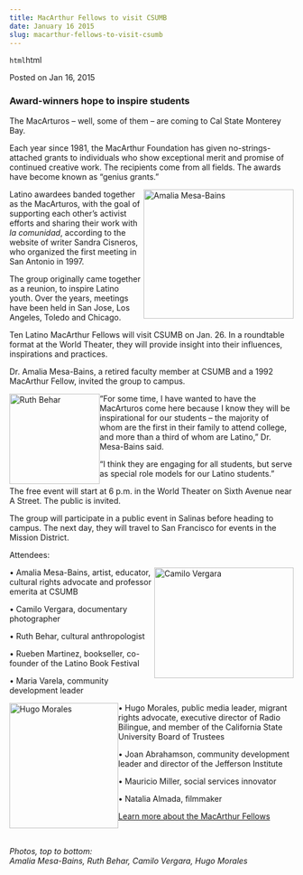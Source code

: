 ```yaml
---
title: MacArthur Fellows to visit CSUMB
date: January 16 2015
slug: macarthur-fellows-to-visit-csumb
---
```


`html`html

<span class="date">Posted on Jan 16, 2015 </span>

<h3>Award-winners hope to inspire students</h3>
<p>The MacArturos &#x2013; well, some of them &#x2013; are coming to Cal State
Monterey Bay.</p>
<p>Each year since 1981, the MacArthur Foundation has given
no-strings-attached grants to individuals who show exceptional
merit and promise of continued creative work. The recipients come
from all fields. The awards have become known as &#x201C;genius
grants.&#x201D;</p>
<p><img alt="Amalia Mesa-Bains" src="https://news.csumb.edu/sites/default/files/65/attachments/news/images/amalia_mesa-bains_for_web.jpg" style="width:266px; height:229px; float:right">Latino awardees
banded together as the MacArturos, with the goal of supporting each
other&#x2019;s activist efforts and sharing their work with <em>la
comunidad</em>, according to the website of writer Sandra Cisneros,
who organized the first meeting in San Antonio in 1997.</img></p>
<p>The group originally came together as a reunion, to inspire
Latino youth. Over the years, meetings have been held in San Jose,
Los Angeles, Toledo and Chicago.</p>
<p>Ten Latino MacArthur Fellows will visit CSUMB on Jan. 26. In a
roundtable format at the World Theater, they will provide insight
into their influences, inspirations and practices.</p>
<p>Dr. Amalia Mesa-Bains, a retired faculty member at CSUMB and a
1992 MacArthur Fellow, invited the group to campus.</p>
<p><img alt="Ruth Behar" src="https://news.csumb.edu/sites/default/files/65/attachments/news/images/ruth_behar_for_web.jpg" style="width:160px; height:160px; float:left">&#x201C;For some time, I
have wanted to have the MacArturos come here because I know they
will be inspirational for our students &#x2013; the majority of whom are
the first in their family to attend college, and more than a third
of whom are Latino,&#x201D; Dr. Mesa-Bains said.</img></p>
<p>&#x201C;I think they are engaging for all students, but serve as
special role models for our Latino students.&#x201D;</p>
<p>The free event will start at 6 p.m. in the World Theater on
Sixth Avenue near A Street. The public is invited.</p>
<p>The group will participate in a public event in Salinas before
heading to campus. The next day, they will travel to San Francisco
for events in the Mission District.</p>
<p>Attendees:</p>
<p><img alt="Camilo Vergara" src="https://news.csumb.edu/sites/default/files/65/attachments/news/images/camilo_jose_vergara_for_web.jpg" style="width:247px; height:196px; float:right">&#x2022; Amalia
Mesa-Bains, artist, educator, cultural rights advocate and
professor emerita at CSUMB</img></p>
<p>&#x2022; Camilo Vergara, documentary photographer</p>
<p>&#x2022; Ruth Behar, cultural anthropologist</p>
<p>&#x2022; Rueben Martinez, bookseller, co-founder of the Latino Book
Festival</p>
<p>&#x2022; Maria Varela, community development leader</p>
<p><img alt="Hugo Morales" src="https://news.csumb.edu/sites/default/files/65/attachments/news/images/hugo_morales_for_web.jpg" style="width:193px; height:222px; float:left">&#x2022; Hugo Morales,
public media leader, migrant rights advocate, executive director of
Radio Bilingue, and member of the California State University Board
of Trustees</img></p>
<p>&#x2022; Joan Abrahamson, community development leader and director of
the Jefferson Institute</p>
<p>&#x2022; Mauricio Miller, social services innovator</p>
<p>&#x2022; Natalia Almada, filmmaker</p>
<p><a href="https://www.macfound.org/programs/fellows/" rel="nofollow">Learn more about the MacArthur Fellows</a></p>
<p>&#xA0;</p>
<p><em>Photos, top to bottom:<br>
Amalia Mesa-Bains, Ruth Behar, Camilo Vergara, Hugo
Morales</br></em><br>
&#xA0;</br></p>

```

```
